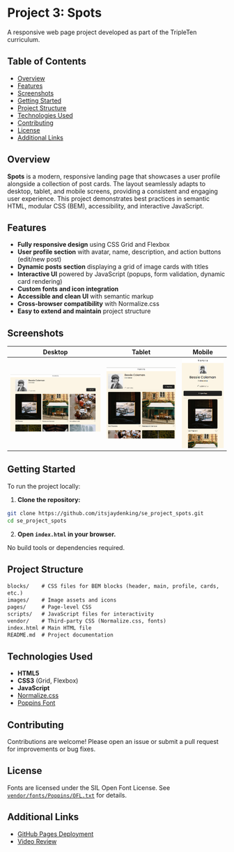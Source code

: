 # Project 3: Spots

A responsive web page project developed as part of the TripleTen curriculum.

## Table of Contents

- [Overview](#overview)
- [Features](#features)
- [Screenshots](#screenshots)
- [Getting Started](#getting-started)
- [Project Structure](#project-structure)
- [Technologies Used](#technologies-used)
- [Contributing](#contributing)
- [License](#license)
- [Additional Links](#additional-links)

## Overview

**Spots** is a modern, responsive landing page that showcases a user profile alongside a collection of post cards. The layout seamlessly adapts to desktop, tablet, and mobile screens, providing a consistent and engaging user experience. This project demonstrates best practices in semantic HTML, modular CSS (BEM), accessibility, and interactive JavaScript.

## Features

- **Fully responsive design** using CSS Grid and Flexbox
- **User profile section** with avatar, name, description, and action buttons (edit/new post)
- **Dynamic posts section** displaying a grid of image cards with titles
- **Interactive UI** powered by JavaScript (popups, form validation, dynamic card rendering)
- **Custom fonts and icon integration**
- **Accessible and clean UI** with semantic markup
- **Cross-browser compatibility** with Normalize.css
- **Easy to extend and maintain** project structure

## Screenshots

| Desktop                                               | Tablet                                              | Mobile                                              |
| ----------------------------------------------------- | --------------------------------------------------- | --------------------------------------------------- |
| ![Desktop Screenshot](images/screenshots/desktop.png) | ![Tablet Screenshot](images/screenshots/tablet.png) | ![Mobile Screenshot](images/screenshots/mobile.png) |

## Getting Started

To run the project locally:

1. **Clone the repository:**

```bash
git clone https://github.com/itsjaydenking/se_project_spots.git
cd se_project_spots
```

2. **Open `index.html` in your browser.**

No build tools or dependencies required.

## Project Structure

```
blocks/    # CSS files for BEM blocks (header, main, profile, cards, etc.)
images/    # Image assets and icons
pages/     # Page-level CSS
scripts/   # JavaScript files for interactivity
vendor/    # Third-party CSS (Normalize.css, fonts)
index.html # Main HTML file
README.md  # Project documentation
```

## Technologies Used

- **HTML5**
- **CSS3** (Grid, Flexbox)
- **JavaScript**
- [Normalize.css](vendor/normalize.css)
- [Poppins Font](vendor/fonts.css)

## Contributing

Contributions are welcome! Please open an issue or submit a pull request for improvements or bug fixes.

## License

Fonts are licensed under the SIL Open Font License. See [`vendor/fonts/Poppins/OFL.txt`](vendor/fonts/Poppins/OFL.txt) for details.

## Additional Links

- [GitHub Pages Deployment](https://itsjaydenking.github.io/se_project_spots/)
- [Video Review](https://drive.google.com/file/d/1rdJ3PKwnR3Se2SI9gV-TCxhHTKQpz3x-/view?usp=sharing)
